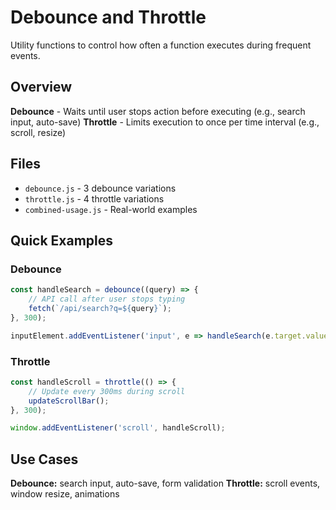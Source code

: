 # Debounce and Throttle

Utility functions to control how often a function executes during frequent events.

## Overview

**Debounce** - Waits until user stops action before executing (e.g., search input, auto-save)
**Throttle** - Limits execution to once per time interval (e.g., scroll, resize)

## Files

- `debounce.js` - 3 debounce variations
- `throttle.js` - 4 throttle variations  
- `combined-usage.js` - Real-world examples

## Quick Examples

### Debounce
```javascript
const handleSearch = debounce((query) => {
    // API call after user stops typing
    fetch(`/api/search?q=${query}`);
}, 300);

inputElement.addEventListener('input', e => handleSearch(e.target.value));
```

### Throttle
```javascript
const handleScroll = throttle(() => {
    // Update every 300ms during scroll
    updateScrollBar();
}, 300);

window.addEventListener('scroll', handleScroll);
```

## Use Cases

**Debounce:** search input, auto-save, form validation
**Throttle:** scroll events, window resize, animations

